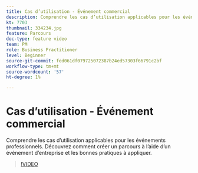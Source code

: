 ```yaml
---
title: Cas d’utilisation - Événement commercial
description: Comprendre les cas d’utilisation applicables pour les événements professionnels. Découvrez comment créer un parcours à l’aide d’un événement d’entreprise et les bonnes pratiques à appliquer.
kt: 7703
thumbnail: 334234.jpg
feature: Parcours
doc-type: feature video
team: PM
role: Business Practitioner
level: Beginner
source-git-commit: fed061df079725072387b24ed57303f66791c2bf
workflow-type: tm+mt
source-wordcount: '57'
ht-degree: 1%

---
```



# Cas d’utilisation - Événement commercial

Comprendre les cas d’utilisation applicables pour les événements professionnels. Découvrez comment créer un parcours à l’aide d’un événement d’entreprise et les bonnes pratiques à appliquer.

>[!VIDEO](https://video.tv.adobe.com/v/334234?quality=12)
